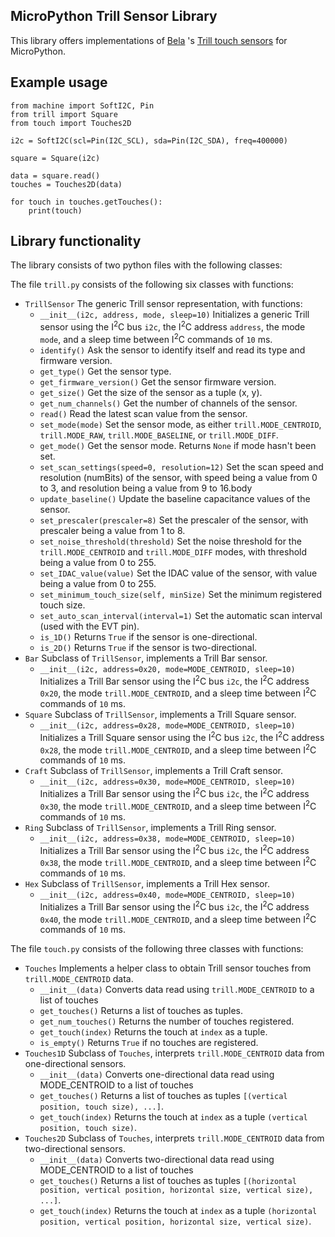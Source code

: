 ## MicroPython Trill Sensor Library
This library offers implementations of [Bela](https://bela.io/) 's [Trill touch sensors](https://bela.io/products/trill/) for MicroPython.

## Example usage

```
from machine import SoftI2C, Pin
from trill import Square
from touch import Touches2D

i2c = SoftI2C(scl=Pin(I2C_SCL), sda=Pin(I2C_SDA), freq=400000)

square = Square(i2c)

data = square.read()
touches = Touches2D(data)

for touch in touches.getTouches():
    print(touch)
```

## Library functionality
The library consists of two python files with the following classes:

The file `trill.py` consists of the following six classes with functions:

* `TrillSensor` The generic Trill sensor representation, with functions:
  * `__init__(i2c, address, mode, sleep=10)` Initializes a generic Trill sensor using the I<sup>2</sup>C bus `i2c`, the I<sup>2</sup>C address `address`, the mode `mode`, and a sleep time between I<sup>2</sup>C commands of `10` ms.
  * `identify()` Ask the sensor to identify itself and read its type and firmware version.
  * `get_type()` Get the sensor type.
  * `get_firmware_version()` Get the sensor firmware version.
  * `get_size()` Get the size of the sensor as a tuple (x, y).
  * `get_num_channels()` Get the number of channels of the sensor.
  * `read()` Read the latest scan value from the sensor.
  * `set_mode(mode)` Set the sensor mode, as either `trill.MODE_CENTROID`, `trill.MODE_RAW`, `trill.MODE_BASELINE`, or `trill.MODE_DIFF`.
  * `get_mode()` Get the sensor mode. Returns `None` if mode hasn't been set.
  * `set_scan_settings(speed=0, resolution=12)` Set the scan speed and resolution (numBits) of the sensor, with speed being a value from 0 to 3, and resolution being a value from 9 to 16.body
  * `update_baseline()` Update the baseline capacitance values of the sensor.
  * `set_prescaler(prescaler=8)` Set the prescaler of the sensor, with prescaler being a value from 1 to 8.
  * `set_noise_threshold(threshold)` Set the noise threshold for the `trill.MODE_CENTROID` and `trill.MODE_DIFF` modes, with threshold being a value from 0 to 255.
  * `set_IDAC_value(value)` Set the IDAC value of the sensor, with value being a value from 0 to 255.
  * `set_minimum_touch_size(self, minSize)` Set the minimum registered touch size.
  * `set_auto_scan_interval(interval=1)` Set the automatic scan interval (used with the EVT pin).
  * `is_1D()` Returns `True` if the sensor is one-directional.
  * `is_2D()` Returns `True` if the sensor is two-directional.
* `Bar` Subclass of `TrillSensor`, implements a Trill Bar sensor.
    * `__init__(i2c, address=0x20, mode=MODE_CENTROID, sleep=10)` Initializes a Trill Bar sensor using the I<sup>2</sup>C bus `i2c`, the I<sup>2</sup>C address `0x20`, the mode `trill.MODE_CENTROID`, and a sleep time between I<sup>2</sup>C commands of `10` ms.
* `Square` Subclass of `TrillSensor`, implements a Trill Square sensor.
    * `__init__(i2c, address=0x28, mode=MODE_CENTROID, sleep=10)` Initializes a Trill Square sensor using the I<sup>2</sup>C bus `i2c`, the I<sup>2</sup>C address `0x28`, the mode `trill.MODE_CENTROID`, and a sleep time between I<sup>2</sup>C commands of `10` ms.
* `Craft` Subclass of `TrillSensor`, implements a Trill Craft sensor.
    * `__init__(i2c, address=0x30, mode=MODE_CENTROID, sleep=10)` Initializes a Trill Bar sensor using the I<sup>2</sup>C bus `i2c`, the I<sup>2</sup>C address `0x30`, the mode `trill.MODE_CENTROID`, and a sleep time between I<sup>2</sup>C commands of `10` ms.
* `Ring` Subclass of `TrillSensor`, implements a Trill Ring sensor.
    * `__init__(i2c, address=0x38, mode=MODE_CENTROID, sleep=10)` Initializes a Trill Bar sensor using the I<sup>2</sup>C bus `i2c`, the I<sup>2</sup>C address `0x38`, the mode `trill.MODE_CENTROID`, and a sleep time between I<sup>2</sup>C commands of `10` ms.
* `Hex` Subclass of `TrillSensor`, implements a Trill Hex sensor.
    * `__init__(i2c, address=0x40, mode=MODE_CENTROID, sleep=10)` Initializes a Trill Bar sensor using the I<sup>2</sup>C bus `i2c`, the I<sup>2</sup>C address `0x40`, the mode `trill.MODE_CENTROID`, and a sleep time between I<sup>2</sup>C commands of `10` ms.

The file `touch.py` consists of the following three classes with functions:

* `Touches` Implements a helper class to obtain Trill sensor touches from `trill.MODE_CENTROID` data.
  * `__init__(data)` Converts data read using `trill.MODE_CENTROID` to a list of touches
  * `get_touches()` Returns a list of touches as tuples.
  * `get_num_touches()` Returns the number of touches registered.
  * `get_touch(index)` Returns the touch at `index` as a tuple.
  * `is_empty()` Returns `True` if no touches are registered.
* `Touches1D` Subclass of `Touches`, interprets `trill.MODE_CENTROID` data from one-directional sensors.
  * `__init__(data)` Converts one-directional data read using MODE_CENTROID to a list of touches
  * `get_touches()` Returns a list of touches as tuples `[(vertical position, touch size), ...]`.
  * `get_touch(index)` Returns the touch at `index` as a tuple `(vertical position, touch size)`.
* `Touches2D` Subclass of `Touches`, interprets `trill.MODE_CENTROID` data from two-directional sensors.
  * `__init__(data)` Converts two-directional data read using MODE_CENTROID to a list of touches  
  * `get_touches()` Returns a list of touches as tuples `[(horizontal position, vertical position, horizontal size, vertical size), ...]`.
  * `get_touch(index)` Returns the touch at `index` as a tuple `(horizontal position, vertical position, horizontal size, vertical size)`.

